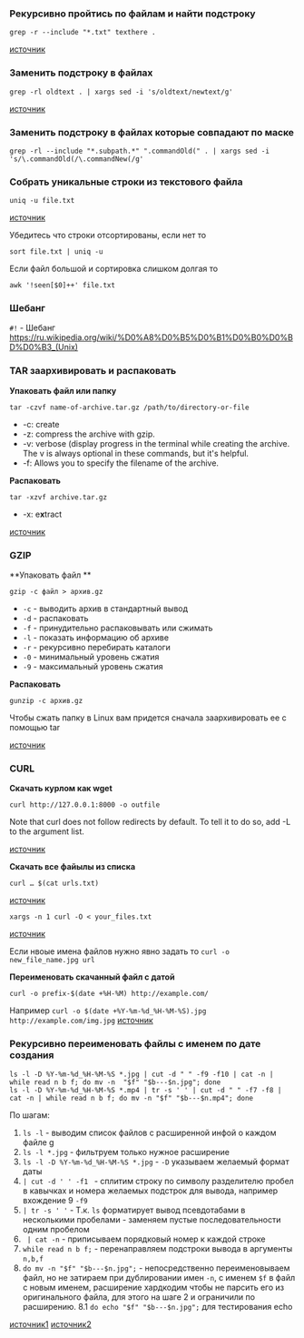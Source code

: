 ### Рекурсивно пройтись по файлам и найти подстроку
```
grep -r --include "*.txt" texthere .
```
[источник](https://stackoverflow.com/a/8684886/14857550)

### Заменить подстроку в файлах
```
grep -rl oldtext . | xargs sed -i 's/oldtext/newtext/g'
```
[источник](https://stackoverflow.com/a/22385837/14857550)

### Заменить подстроку в файлах которые совпадают по маске

```
grep -rl --include "*.subpath.*" ".commandOld(" . | xargs sed -i 's/\.commandOld(/\.commandNew(/g'
```

### Собрать уникальные строки из текстового файла
```
uniq -u file.txt
```
[источник](https://stackoverflow.com/a/13778360/14857550)

Убедитесь что строки отсортированы, если нет то

```
sort file.txt | uniq -u
```

Если файл большой и сортировка слишком долгая то
```
awk '!seen[$0]++' file.txt
```

### Шебанг
`#!` - Шебанг https://ru.wikipedia.org/wiki/%D0%A8%D0%B5%D0%B1%D0%B0%D0%BD%D0%B3_(Unix)

### TAR заархивировать и распаковать
**Упаковать файл или папку** 
```
tar -czvf name-of-archive.tar.gz /path/to/directory-or-file
```

* -c: сreate 
* -z: сompress the archive with gzip.
* -v: verbose (display progress in the terminal while creating the archive. The v is always optional in these commands, but it's helpful.
* -f: Allows you to specify the filename of the archive.

**Распаковать**
```
tar -xzvf archive.tar.gz
```
* -x: e**x**tract

[источник](https://stackoverflow.com/a/13778360/14857550)

### GZIP
**Упаковать файл ** 
```
gzip -c файл > архив.gz
```

* `-c` - выводить архив в стандартный вывод
* `-d` - распаковать
* `-f` - принудительно распаковывать или сжимать
* `-l` - показать информацию об архиве
* `-r` - рекурсивно перебирать каталоги
* `-0` - минимальный уровень сжатия
* `-9` - максимальный уровень сжатия

**Распаковать**
```
gunzip -c архив.gz
```

Чтобы сжать папку в Linux вам придется сначала заархивировать ее с помощью tar

[источник](https://losst.pro/arhivatsiya-v-linux#gzip)


### CURL
**Скачать курлом как wget**
```
curl http://127.0.0.1:8000 -o outfile
```
Note that curl does not follow redirects by default. To tell it to do so, add -L to the argument list.

[источник](https://stackoverflow.com/a/4572158/14857550)

**Скачать все файылы из списка**
```
curl … $(cat urls.txt)
```
[источник](https://unix.stackexchange.com/a/282143)

```
xargs -n 1 curl -O < your_files.txt
```
[источник](https://serverfault.com/a/722874)

Если нвоые имена файлов нужно явно задать то `curl -o new_file_name.jpg url`

**Переименовать скачанный файл с датой**
```
curl -o prefix-$(date +%H-%M) http://example.com/
```
Например `curl -o $(date +%Y-%m-%d_%H-%M-%S).jpg http://example.com/img.jpg`
[источник](https://stackoverflow.com/questions/37409968/add-timestamp-to-filename-in-curl-command)

### Рекурсивно переименовать файлы с именем по дате создания
```
ls -l -D %Y-%m-%d_%H-%M-%S *.jpg | cut -d " " -f9 -f10 | cat -n | while read n b f; do mv -n  "$f" "$b---$n.jpg"; done 
ls -l -D %Y-%m-%d_%H-%M-%S *.mp4 | tr -s ' ' | cut -d " " -f7 -f8 | cat -n | while read n b f; do mv -n "$f" "$b---$n.mp4"; done
```
По шагам:
1. `ls -l` - выводим список файлов с расширенной инфой о каждом файле
g
2. `ls -l *.jpg` - фильтруем только нужное расширение
3. `ls -l -D %Y-%m-%d_%H-%M-%S *.jpg` - `-D` указываем желаемый формат даты
4. `| cut -d ' ' -f1 ` - сплитим строку по символу разделителю пробел в кавычках и номера желаемых подстрок для вывода, например вхождение 9 `-f9`
5. ` | tr -s ' ' ` - Т.к. `ls` форматирует вывод псевдотабами в несколькими пробелами - заменяем пустые последовательности одним пробелом
6. ` | cat -n` - приписываем порядковый номер к каждой строке
7. `while read n b f;` - перенаправляем подстроки вывода в аргументы `n,b,f`
8. `do mv -n "$f" "$b---$n.jpg";` - непосредственно переименовываем файл, но не затираем при дублировании имен `-n`, с именем `$f` в файл с новым именем, расширение хардкодим чтобы не парсить его из оригинального файла, для этого на шаге 2 и ограничили по расширению.
8.1 `do echo "$f" "$b---$n.jpg";` для тестирования echo

[источник1](https://stackoverflow.com/a/34153342/14857550) [источник2](https://unix.stackexchange.com/a/340069)
